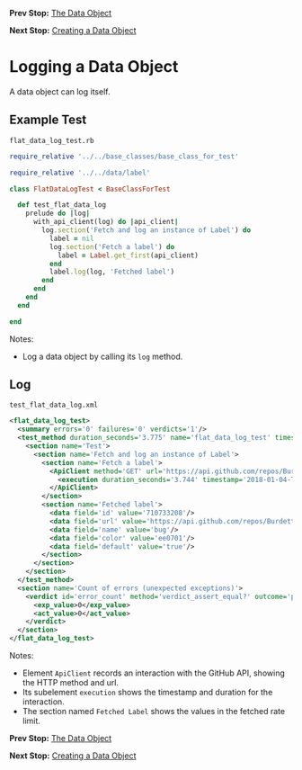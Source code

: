 <!--- GENERATED FILE, DO NOT EDIT --->
**Prev Stop:** [The Data Object](./DataObjects.md#the-data-object)

**Next Stop:** [Creating a Data Object](./FlatDataNew.md#creating-a-data-object)


# Logging a Data Object

A data object can log itself.

## Example Test

<code>flat_data_log_test.rb</code>
```ruby
require_relative '../../base_classes/base_class_for_test'

require_relative '../../data/label'

class FlatDataLogTest < BaseClassForTest

  def test_flat_data_log
    prelude do |log|
      with_api_client(log) do |api_client|
        log.section('Fetch and log an instance of Label') do
          label = nil
          log.section('Fetch a label') do
            label = Label.get_first(api_client)
          end
          label.log(log, 'Fetched label')
        end
      end
    end
  end

end
```

Notes:

- Log a data object by calling its `log` method.

## Log

<code>test_flat_data_log.xml</code>
```xml
<flat_data_log_test>
  <summary errors='0' failures='0' verdicts='1'/>
  <test_method duration_seconds='3.775' name='flat_data_log_test' timestamp='2018-01-04-Thu-12.31.06.620'>
    <section name='Test'>
      <section name='Fetch and log an instance of Label'>
        <section name='Fetch a label'>
          <ApiClient method='GET' url='https://api.github.com/repos/BurdetteLamar/CrashDummy/labels'>
            <execution duration_seconds='3.744' timestamp='2018-01-04-Thu-12.31.06.651'/>
          </ApiClient>
        </section>
        <section name='Fetched label'>
          <data field='id' value='710733208'/>
          <data field='url' value='https://api.github.com/repos/BurdetteLamar/CrashDummy/labels/bug'/>
          <data field='name' value='bug'/>
          <data field='color' value='ee0701'/>
          <data field='default' value='true'/>
        </section>
      </section>
    </section>
  </test_method>
  <section name='Count of errors (unexpected exceptions)'>
    <verdict id='error_count' method='verdict_assert_equal?' outcome='passed' volatile='true'>
      <exp_value>0</exp_value>
      <act_value>0</act_value>
    </verdict>
  </section>
</flat_data_log_test>
```

Notes:

- Element `ApiClient` records an interaction with the GitHub API, showing the HTTP method and url.
- Its subelement `execution` shows the timestamp and duration for the interaction.
- The section named `Fetched Label` shows the values in the fetched rate limit.

**Prev Stop:** [The Data Object](./DataObjects.md#the-data-object)

**Next Stop:** [Creating a Data Object](./FlatDataNew.md#creating-a-data-object)

